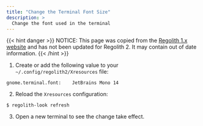 ```yaml
---
title: "Change the Terminal Font Size"
description: >
  Change the font used in the terminal
---
```


{{< hint danger >}}
NOTICE: This page was copied from the [Regolith 1.x website](https://regolith-linux.org) and has not been updated for Regolith 2.  It may contain out of date information.
{{< /hint >}}

1. Create or add the following value to your `~/.config/regolith2/Xresources` file:

```console
gnome.terminal.font:	JetBrains Mono 14
```

2. Reload the `Xresources` configuration:

```console
$ regolith-look refresh
```

3. Open a new terminal to see the change take effect.
